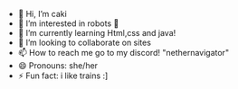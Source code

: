 - 👋 Hi, I’m caki
- 👀 I’m interested in robots 🤖
- 🌱 I’m currently learning Html,css and java!
- 💞️ I’m looking to collaborate on sites
- 📫 How to reach me go to my discord! "nethernavigator"
- 😄 Pronouns: she/her
- ⚡ Fun fact: i like trains :]


